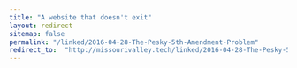 ```yaml
---
title: "A website that doesn't exit"
layout: redirect
sitemap: false
permalink: "/linked/2016-04-28-The-Pesky-5th-Amendment-Problem"
redirect_to:  "http://missourivalley.tech/linked/2016-04-28-The-Pesky-5th-Amendment-Problem"
---
```

